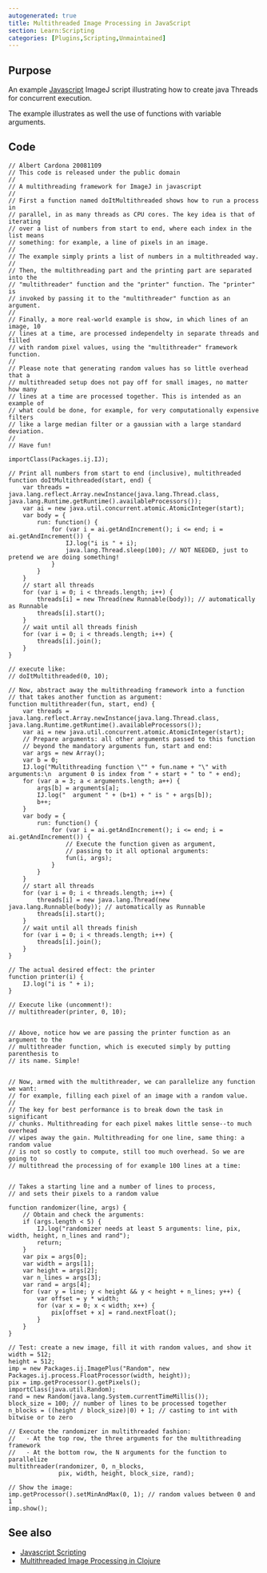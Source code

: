 ```yaml
---
autogenerated: true
title: Multithreaded Image Processing in JavaScript
section: Learn:Scripting
categories: [Plugins,Scripting,Unmaintained]
---
```


## Purpose

An example [Javascript](/scripting/javascript) ImageJ script illustrating how to create java Threads for concurrent execution.

The example illustrates as well the use of functions with variable arguments.

## Code

    // Albert Cardona 20081109
    // This code is released under the public domain
    //
    // A multithreading framework for ImageJ in javascript
    //
    // First a function named doItMultithreaded shows how to run a process in
    // parallel, in as many threads as CPU cores. The key idea is that of iterating
    // over a list of numbers from start to end, where each index in the list means
    // something: for example, a line of pixels in an image.
    //
    // The example simply prints a list of numbers in a multithreaded way.
    //
    // Then, the multithreading part and the printing part are separated into the
    // "multithreader" function and the "printer" function. The "printer" is
    // invoked by passing it to the "multithreader" function as an argument.
    //
    // Finally, a more real-world example is show, in which lines of an image, 10
    // lines at a time, are processed independelty in separate threads and filled
    // with random pixel values, using the "multithreader" framework function.
    //
    // Please note that generating random values has so little overhead that a
    // multithreaded setup does not pay off for small images, no matter how many
    // lines at a time are processed together. This is intended as an example of
    // what could be done, for example, for very computationally expensive filters
    // like a large median filter or a gaussian with a large standard deviation.
    //
    // Have fun! 

    importClass(Packages.ij.IJ);
     
    // Print all numbers from start to end (inclusive), multithreaded
    function doItMultithreaded(start, end) {
        var threads = java.lang.reflect.Array.newInstance(java.lang.Thread.class, java.lang.Runtime.getRuntime().availableProcessors());
        var ai = new java.util.concurrent.atomic.AtomicInteger(start);
        var body = {
            run: function() {
                for (var i = ai.getAndIncrement(); i <= end; i = ai.getAndIncrement()) {
                    IJ.log("i is " + i);
                    java.lang.Thread.sleep(100); // NOT NEEDED, just to pretend we are doing something!
                }
            }
        }
        // start all threads
        for (var i = 0; i < threads.length; i++) {
            threads[i] = new Thread(new Runnable(body)); // automatically as Runnable
            threads[i].start();
        }
        // wait until all threads finish
        for (var i = 0; i < threads.length; i++) {
            threads[i].join();
        }
    }
     
    // execute like:
    // doItMultithreaded(0, 10);
     
    // Now, abstract away the multithreading framework into a function
    // that takes another function as argument:
    function multithreader(fun, start, end) {
        var threads = java.lang.reflect.Array.newInstance(java.lang.Thread.class, java.lang.Runtime.getRuntime().availableProcessors());
        var ai = new java.util.concurrent.atomic.AtomicInteger(start);
        // Prepare arguments: all other arguments passed to this function
        // beyond the mandatory arguments fun, start and end:
        var args = new Array();
        var b = 0;
        IJ.log("Multithreading function \"" + fun.name + "\" with arguments:\n  argument 0 is index from " + start + " to " + end);
        for (var a = 3; a < arguments.length; a++) {
            args[b] = arguments[a];
            IJ.log("  argument " + (b+1) + " is " + args[b]);
            b++;
        }
        var body = {
            run: function() {
                for (var i = ai.getAndIncrement(); i <= end; i = ai.getAndIncrement()) {
                    // Execute the function given as argument,
                    // passing to it all optional arguments:
                    fun(i, args);
                }
            }
        }
        // start all threads
        for (var i = 0; i < threads.length; i++) {
            threads[i] = new java.lang.Thread(new java.lang.Runnable(body)); // automatically as Runnable
            threads[i].start();
        }
        // wait until all threads finish
        for (var i = 0; i < threads.length; i++) {
            threads[i].join();
        }
    }
     
    // The actual desired effect: the printer
    function printer(i) {
        IJ.log("i is " + i);
    }
     
    // Execute like (uncomment!):
    // multithreader(printer, 0, 10);
     
     
    // Above, notice how we are passing the printer function as an argument to the
    // multithreader function, which is executed simply by putting parenthesis to
    // its name. Simple!
     
     
    // Now, armed with the multithreader, we can parallelize any function we want:
    // for example, filling each pixel of an image with a random value.
    //
    // The key for best performance is to break down the task in significant
    // chunks. Multithreading for each pixel makes little sense--to much overhead
    // wipes away the gain. Multithreading for one line, same thing: a random value
    // is not so costly to compute, still too much overhead. So we are going to
    // multithread the processing of for example 100 lines at a time:
     
     
    // Takes a starting line and a number of lines to process,
    // and sets their pixels to a random value

    function randomizer(line, args) {
        // Obtain and check the arguments:
        if (args.length < 5) {
            IJ.log("randomizer needs at least 5 arguments: line, pix, width, height, n_lines and rand");
            return;
        }
        var pix = args[0];
        var width = args[1];
        var height = args[2];
        var n_lines = args[3];
        var rand = args[4];
        for (var y = line; y < height && y < height + n_lines; y++) {
            var offset = y * width;
            for (var x = 0; x < width; x++) {
                pix[offset + x] = rand.nextFloat();
            }
        }
    }
     
    // Test: create a new image, fill it with random values, and show it
    width = 512;
    height = 512;
    imp = new Packages.ij.ImagePlus("Random", new Packages.ij.process.FloatProcessor(width, height));
    pix = imp.getProcessor().getPixels();
    importClass(java.util.Random);
    rand = new Random(java.lang.System.currentTimeMillis());
    block_size = 100; // number of lines to be processed together
    n_blocks = ((height / block_size)|0) + 1; // casting to int with bitwise or to zero
     
    // Execute the randomizer in multithreaded fashion:
    //   - At the top row, the three arguments for the multithreading framework
    //   - At the bottom row, the N arguments for the function to parallelize
    multithreader(randomizer, 0, n_blocks,
                  pix, width, height, block_size, rand);
     
    // Show the image:
    imp.getProcessor().setMinAndMax(0, 1); // random values between 0 and 1
    imp.show();

## See also

-   [Javascript Scripting](/scripting/javascript)
-   [Multithreaded Image Processing in Clojure](/scripting/multithreaded-image-processing-in-clojure)

  
